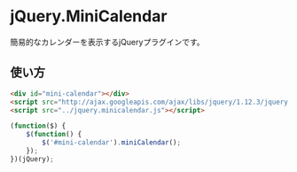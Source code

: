 # jQuery.MiniCalendar

簡易的なカレンダーを表示するjQueryプラグインです。

## 使い方

```html
<div id="mini-calendar"></div>
<script src="http://ajax.googleapis.com/ajax/libs/jquery/1.12.3/jquery.min.js"></script>
<script src="../jquery.minicalendar.js"></script>
```

```javascript
(function($) {
	$(function() {
		$('#mini-calendar').miniCalendar();
	});
})(jQuery);
```